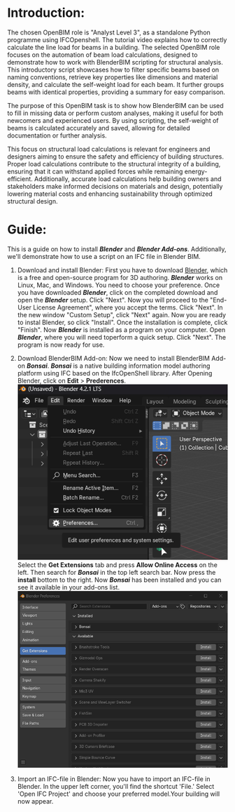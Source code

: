 # Introduction: 
The chosen OpenBIM role is "Analyst Level 3", as a standalone Python programme using IFCOpenshell. The tutorial video explains how to correctly calculate the line load for beams in a building.
The selected OpenBIM role focuses on the automation of beam load calculations, designed to demonstrate how to work with BlenderBIM scripting for structural analysis. This introductory script showcases how to filter specific beams based on naming conventions, retrieve key properties like dimensions and material density, and calculate the self-weight load for each beam. It further groups beams with identical properties, providing a summary for easy comparison.

The purpose of this OpenBIM task is to show how BlenderBIM can be used to fill in missing data or perform custom analyses, making it useful for both newcomers and experienced users. By using scripting, the self-weight of beams is calculated accurately and saved, allowing for detailed documentation or further analysis.

This focus on structural load calculations is relevant for engineers and designers aiming to ensure the safety and efficiency of building structures. Proper load calculations contribute to the structural integrity of a building, ensuring that it can withstand applied forces while remaining energy-efficient. Additionally, accurate load calculations help building owners and stakeholders make informed decisions on materials and design, potentially lowering material costs and enhancing sustainability through optimized structural design.

# Guide:
This is a guide on how to install _**Blender**_ and _**Blender Add-ons**_. Additionally, we'll demonstrate how to use a script on an IFC file in Blender BIM.

1. Download and install Blender:
First you have to download [Blender](https://www.blender.org/download/), which is a free and open-source program for 3D authoring. _**Blender**_ works on Linux, Mac, and Windows. You need to choose your preference. Once you have downloaded _**Blender**_, click on the completed download and open the _**Blender**_ setup. Click "Next". Now you will proceed to the "End-User License Agreement", where you accept the terms. Click "Next". In the new window "Custom Setup", click "Next" again. Now you are ready to instal Blender, so click "Install". Once the installation is complete, click "Finish". Now _**Blender**_ is installed as a program on your computer. Open _**Blender**_, where you will need toperform a quick setup. Click "Next". The program is now ready for use.

2. Download BlenderBIM Add-on:
Now we need to install BlenderBIM Add-on _**Bonsai**_.
_**Bonsai**_ is a native building information model authoring platform using IFC based on the IfcOpenShell library.
After Opening Blender, click on **Edit** > **Prederences**.
![Edit](IMG/Edit.png)
Select the **Get Extensions** tab and press **Allow Online Access** on the left. Then search for _**Bonsai**_ in the top left search bar. Now press the **install** bottom to the right. Now _**Bonsai**_ has been installed and you can see it available in your add-ons list. ![Bonsai](IMG/Bonsai.png)

4. Import an IFC-file in Blender:
Now you have to import an IFC-file in Blender. In the upper left corner, you'll find the shortcut 'File.' Select 'Open IFC Project' and choose your preferred model.Your building will now appear.

